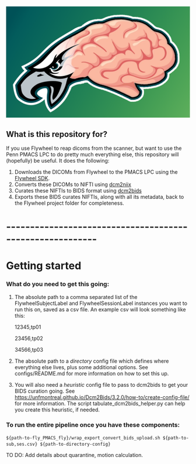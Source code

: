 ![fly PMACS fly](envs/braineagle_3.png)

## What is this repository for?
If you use Flywheel to reap dicoms from the scanner, but want to use the Penn PMACS LPC to do pretty much everything else, this repository will (hopefully) be useful.
It does the following:
1. Downloads the DICOMs from Flywheel to the PMACS LPC using the [Flywheel SDK](https://api-docs.flywheel.io/latest/tags/21.0.0/python/index.html). 
2. Converts these DICOMs to NIFTI using [dcm2niix](https://github.com/rordenlab/dcm2niix)
3. Curates these NIFTIs to BIDS format using [dcm2bids](https://unfmontreal.github.io/Dcm2Bids/3.2.0/)
4. Exports these BIDS curates NIFTIs, along with all its metadata, back to the Flywheel project folder for completeness. 
# ---------------------------------------------------------



# Getting started
### What do you need to get this going:
1. The absolute path to a comma separated list of the FlywheelSubjectLabel and FlywheelSessionLabel instances you want to run this on, saved as a csv file. An example csv will look something like this:


    12345,tp01


    23456,tp02


    34566,tp03
2. The absolute path to a *directory* config file which defines where everything else lives, plus some additional options. See  configs/README.md for more information on how to set this up. 
3. You will also need a *heuristic* config file to pass to dcm2bids to get your BIDS curation going. See https://unfmontreal.github.io/Dcm2Bids/3.2.0/how-to/create-config-file/ for more information. The script tabulate_dcm2bids_helper.py can help you create this heuristic, if needed. 

### To run the entire pipeline once you have these components:
`${path-to-fly_PMACS_fly}/wrap_export_convert_bids_upload.sh ${path-to-sub,ses.csv} ${path-to-directory-config}`












TO DO:
Add details about quarantine, motion calculation.